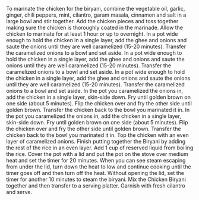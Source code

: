To marinate the chicken for the biryani, combine the vegetable oil, garlic, ginger, chili peppers, mint, cilantro, garam masala, cinnamon and salt in a large bowl and stir together. Add the chicken pieces and toss together making sure the chicken is thoroughly coated in the marinade. Allow the chicken to marinate for at least 1 hour or up to overnight.
In a pot wide enough to hold the chicken in a single layer, add the ghee and onions and saute the onions until they are well caramelized (15-20 minutes). Transfer the caramelized onions to a bowl and set aside.
In a pot wide enough to hold the chicken in a single layer, add the ghee and onions and saute the onions until they are well caramelized (15-20 minutes). Transfer the caramelized onions to a bowl and set aside.
In a pot wide enough to hold the chicken in a single layer, add the ghee and onions and saute the onions until they are well caramelized (15-20 minutes). Transfer the caramelized onions to a bowl and set aside.
In the pot you caramelized the onions in, add the chicken in a single layer, skin-side down. Fry until golden brown on one side (about 5 minutes). Flip the chicken over and fry the other side until golden brown. Transfer the chicken back to the bowl you marinated it in.
In the pot you caramelized the onions in, add the chicken in a single layer, skin-side down. Fry until golden brown on one side (about 5 minutes). 
Flip the chicken over and fry the other side until golden brown. Transfer the chicken back to the bowl you marinated it in.
Top the chicken with an even layer of caramelized onions.
Finish putting together the Biryani by adding the rest of the rice in an even layer. Add 1 cup of reserved liquid from boiling the rice. Cover the pot with a lid and put the pot on the stove over medium heat and set the timer for 20 minutes. When you can see steam escaping from under the lid, turn down the heat to low and continue cooking until the timer goes off and then turn off the heat.
Without opening the lid, set the timer for another 10 minutes to steam the biryani.
Mix the Chicken Biryani together and then transfer to a serving platter. Garnish with fresh cilantro and serve.